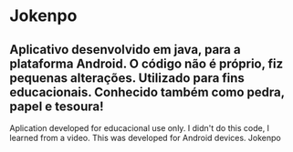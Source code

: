 # Jokenpo
Aplicativo desenvolvido em java, para a plataforma Android.
O código não é próprio, fiz pequenas alterações.
Utilizado para fins educacionais.
Conhecido também como pedra, papel e tesoura!
-------------------------------------
Aplication developed for educacional use only.
I didn't do this code, I learned from a video.
This was developed for Android devices.
Jokenpo
